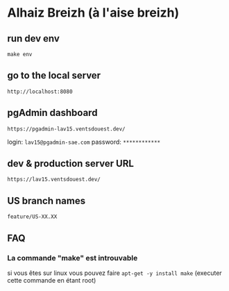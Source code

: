 # Alhaiz Breizh (à l'aise breizh)

## run dev env
`make env`

## go to the local server
`http://localhost:8080`

## pgAdmin dashboard
`https://pgadmin-lav15.ventsdouest.dev/`

login: `lav15@pgadmin-sae.com`
password: `************`

## dev & production server URL
`https://lav15.ventsdouest.dev/`

## US branch names
`feature/US-XX.XX`

## FAQ
### La commande "make" est introuvable
si vous êtes sur linux vous pouvez faire `apt-get -y install make` (executer cette commande en étant root)
